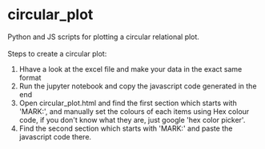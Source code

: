 # circular_plot
 Python and JS scripts for plotting a circular relational plot.<br>
<br>
Steps to create a circular plot:
1. Hhave a look at the excel file and make your data in the exact same format
2. Run the jupyter notebook and copy the javascript code generated in the end
3. Open circular_plot.html and find the first section which starts with 'MARK:', and manually set the colours of each items using Hex colour code, if you don't know what they are, just google 'hex color picker'.
4. Find the second section which starts with 'MARK:' and paste the javascript code there.
